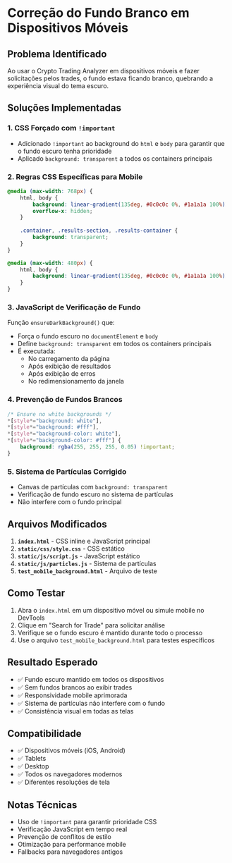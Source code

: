 # Correção do Fundo Branco em Dispositivos Móveis

## Problema Identificado
Ao usar o Crypto Trading Analyzer em dispositivos móveis e fazer solicitações pelos trades, o fundo estava ficando branco, quebrando a experiência visual do tema escuro.

## Soluções Implementadas

### 1. CSS Forçado com `!important`
- Adicionado `!important` ao background do `html` e `body` para garantir que o fundo escuro tenha prioridade
- Aplicado `background: transparent` a todos os containers principais

### 2. Regras CSS Específicas para Mobile
```css
@media (max-width: 768px) {
    html, body {
        background: linear-gradient(135deg, #0c0c0c 0%, #1a1a1a 100%) !important;
        overflow-x: hidden;
    }
    
    .container, .results-section, .results-container {
        background: transparent;
    }
}

@media (max-width: 480px) {
    html, body {
        background: linear-gradient(135deg, #0c0c0c 0%, #1a1a1a 100%) !important;
    }
}
```

### 3. JavaScript de Verificação de Fundo
Função `ensureDarkBackground()` que:
- Força o fundo escuro no `documentElement` e `body`
- Define `background: transparent` em todos os containers principais
- É executada:
  - No carregamento da página
  - Após exibição de resultados
  - Após exibição de erros
  - No redimensionamento da janela

### 4. Prevenção de Fundos Brancos
```css
/* Ensure no white backgrounds */
*[style*="background: white"], 
*[style*="background: #fff"], 
*[style*="background-color: white"], 
*[style*="background-color: #fff"] {
    background: rgba(255, 255, 255, 0.05) !important;
}
```

### 5. Sistema de Partículas Corrigido
- Canvas de partículas com `background: transparent`
- Verificação de fundo escuro no sistema de partículas
- Não interfere com o fundo principal

## Arquivos Modificados

1. **`index.html`** - CSS inline e JavaScript principal
2. **`static/css/style.css`** - CSS estático
3. **`static/js/script.js`** - JavaScript estático
4. **`static/js/particles.js`** - Sistema de partículas
5. **`test_mobile_background.html`** - Arquivo de teste

## Como Testar

1. Abra o `index.html` em um dispositivo móvel ou simule mobile no DevTools
2. Clique em "Search for Trade" para solicitar análise
3. Verifique se o fundo escuro é mantido durante todo o processo
4. Use o arquivo `test_mobile_background.html` para testes específicos

## Resultado Esperado

- ✅ Fundo escuro mantido em todos os dispositivos
- ✅ Sem fundos brancos ao exibir trades
- ✅ Responsividade mobile aprimorada
- ✅ Sistema de partículas não interfere com o fundo
- ✅ Consistência visual em todas as telas

## Compatibilidade

- ✅ Dispositivos móveis (iOS, Android)
- ✅ Tablets
- ✅ Desktop
- ✅ Todos os navegadores modernos
- ✅ Diferentes resoluções de tela

## Notas Técnicas

- Uso de `!important` para garantir prioridade CSS
- Verificação JavaScript em tempo real
- Prevenção de conflitos de estilo
- Otimização para performance mobile
- Fallbacks para navegadores antigos
